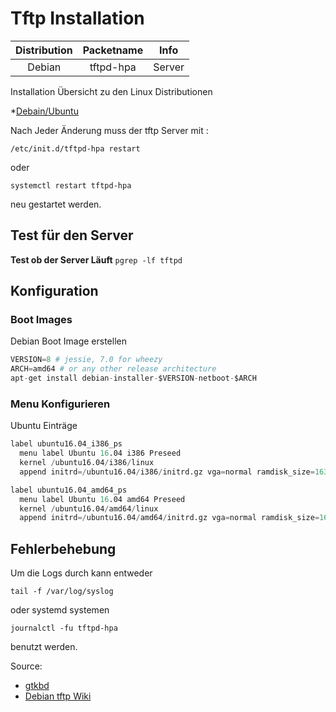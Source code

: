 # Tftp Installation

|Distribution|Packetname|Info|
| :---: | :---: | :---: |
|Debian|tftpd-hpa|Server|

Installation Übersicht zu den Linux Distributionen

*[Debain/Ubuntu](../tftpd-install-debian)

Nach Jeder Änderung muss der tftp Server mit :

`/etc/init.d/tftpd-hpa restart`

oder

`systemctl restart tftpd-hpa`

neu gestartet werden.

## Test für den Server

**Test ob der Server Läuft**
`pgrep -lf tftpd`

## Konfiguration

### Boot Images

Debian Boot Image erstellen

```s
VERSION=8 # jessie, 7.0 for wheezy
ARCH=amd64 # or any other release architecture
apt-get install debian-installer-$VERSION-netboot-$ARCH
```

### Menu Konfigurieren

Ubuntu Einträge

```s
label ubuntu16.04_i386_ps
  menu label Ubuntu 16.04 i386 Preseed
  kernel /ubuntu16.04/i386/linux
  append initrd=/ubuntu16.04/i386/initrd.gz vga=normal ramdisk_size=16384 root=/dev/ram rw preseed/url=ftp://mirror.home.lan/pub/linux/preseed/xenial.seed debian-installer/locale=de_DE keyboard-configuration/layoutcode=de localechooser/translation/warn-light=true localechooser/translation/warn-severe=true netcfg/choose_interface=auto netcfg/get_hostname=ubuntu --

label ubuntu16.04_amd64_ps
  menu label Ubuntu 16.04 amd64 Preseed
  kernel /ubuntu16.04/amd64/linux
  append initrd=/ubuntu16.04/amd64/initrd.gz vga=normal ramdisk_size=16384 root=/dev/ram rw preseed/url=ftp://mirror.home.lan/pub/linux/preseed/xenial.seed debian-installer/locale=de_DE keyboard-configuration/layoutcode=de localechooser/translation/warn-light=true localechooser/translation/warn-severe=true netcfg/choose_interface=auto netcfg/get_hostname=ubuntu --
```

## Fehlerbehebung

Um die Logs durch kann entweder

`tail -f /var/log/syslog`

oder systemd systemen

 `journalctl -fu tftpd-hpa`

benutzt werden.

Source:

* [gtkbd](http://www.gtkdb.de/index_34_2792.html)
* [Debian tftp Wiki](https://wiki.debian.org/PXEBootInstall?action=show&redirect=DebianInstaller%2FNetbootPXE)
